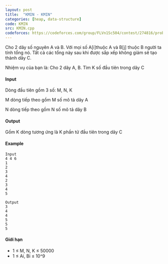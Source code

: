 ```yaml
---
layout: post
title:  "KMIN - KMIN"
categories: [heap, data-structure]
code: KMIN
src: KMIN.cpp
codeforces: https://codeforces.com/group/FLVn1Sc504/contest/274816/problem/O
---
```




  


Cho 2 dãy số nguyên A và B. Với mọi số A\[i\]thuộc A và B\[j\] thuộc B người ta tính tổng nó. Tất cả các tổng này sau khi được sắp xếp không giảm sẽ tạo thành dãy C.

Nhiệm vụ của bạn là: Cho 2 dãy A, B. Tìm K số đầu tiên trong dãy C

#### Input

Dòng đầu tiên gồm 3 số: M, N, K

M dòng tiếp theo gồm M số mô tả dãy A

N dòng tiếp theo gồm N số mô tả dãy B

#### Output

Gồm K dòng tương ứng là K phần tử đầu tiên trong dãy C

#### Example

```
Input
4 4 6
1
2
3
4
2
3
4
5

Output
3
4
4
5
5
5
```

#### Giới hạn

+ 1 ≤ M, N, K ≤ 50000
+ 1 ≤ Ai, Bi ≤ 10^9

<!--more-->

